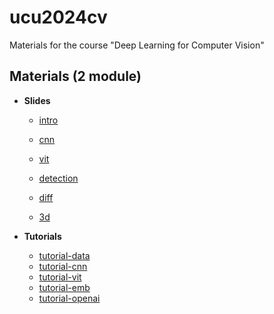# ucu2024cv

Materials for the course "Deep Learning for Computer Vision"


## Materials (2 module)

* **Slides**

    - [intro](https://github.com/lyubonko/ucu2024cv/blob/main/slides/ucu_cv2024_module2_lecture01_intro.pdf?raw=true)
    - [cnn](https://github.com/lyubonko/ucu2024cv/blob/main/slides/ucu_cv2024_module2_lecture02_03_cnn.pdf?raw=true)
    - [vit](https://github.com/lyubonko/ucu2024cv/blob/main/slides/ucu_cv2024_module2_lecture04_05_vit.pdf?raw=true)
    - [detection](https://github.com/lyubonko/ucu2024cv/blob/main/slides/ucu_cv2024_module2_lecture06_detection.pdf?raw=true)

    - [diff](https://github.com/lyubonko/ucu2024cv/blob/main/slides/ucu_cv2024_module5_lecture01_diff.pdf?raw=true)
    - [3d](https://github.com/lyubonko/ucu2024cv/blob/main/slides/ucu_cv2024_module5_lecture02_3d.pdf?raw=true)    

*  **Tutorials**
  
    - [tutorial-data](https://colab.research.google.com/github/lyubonko/ucu2024cv/blob/main/practice/tutorial01_data.ipynb)
    - [tutorial-cnn](https://colab.research.google.com/github/lyubonko/ucu2024cv/blob/main/practice/tutorial02_cnn.ipynb)
    - [tutorial-vit](https://colab.research.google.com/github/lyubonko/ucu2024cv/blob/main/practice/tutorial03_vit.ipynb)
    - [tutorial-emb](https://colab.research.google.com/github/lyubonko/ucu2024cv/blob/main/practice/tutorial04_emb.ipynb)
    - [tutorial-openai](https://colab.research.google.com/github/lyubonko/ucu2024cv/blob/main/practice/tutorial05_openai.ipynb)   
